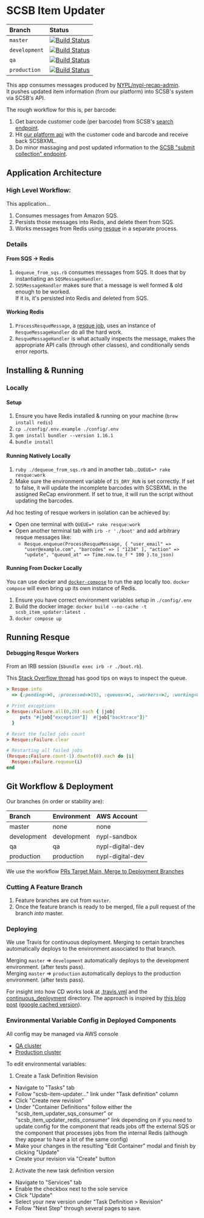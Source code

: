 # SCSB Item Updater

| Branch        | Status                                                                                                                                                   |
|:--------------|:---------------------------------------------------------------------------------------------------------------------------------------------------------|
| `master`      | [![Build Status](https://travis-ci.org/NYPL-discovery/scsb_item_updater.svg?branch=master)](https://travis-ci.org/NYPL-discovery/scsb_item_updater)      |
| `development` | [![Build Status](https://travis-ci.org/NYPL-discovery/scsb_item_updater.svg?branch=development)](https://travis-ci.org/NYPL-discovery/scsb_item_updater) |
| `qa`          | [![Build Status](https://travis-ci.org/NYPL-discovery/scsb_item_updater.svg?branch=qa)](https://travis-ci.org/NYPL-discovery/scsb_item_updater)          |
| `production`  | [![Build Status](https://travis-ci.org/NYPL-discovery/scsb_item_updater.svg?branch=production)](https://travis-ci.org/NYPL-discovery/scsb_item_updater)  |

This app consumes messages produced by [NYPL/nypl-recap-admin](https://github.com/NYPL/nypl-recap-admin).  
It pushes updated item information (from our platform) into SCSB's system via
SCSB's API.

The rough workflow for this is, per barcode:

1.  Get barcode customer code (per barcode) from SCSB's [search endpoint](https://uat-recap.htcinc.com:9093/swagger-ui.html#!/search-records-rest-controller/search).
2.  Hit [our platform api](https://platformdocs.nypl.org/#/recap/get_v0_1_recap_nypl_bibs) with the customer code and barcode and receive back SCSBXML.
3.  Do minor massaging and post updated information to the [SCSB "submit collection" endpoint](https://uat-recap.htcinc.com:9093/swagger-ui.html#!/shared-collection-rest-controller/submitCollection).

## Application Architecture

### High Level Workflow:

This application...

1.  Consumes messages from Amazon SQS.
2.  Persists those messages into Redis, and delete them from SQS.
3.  Works messages from Redis using [resque](https://github.com/resque/resque) in a separate process.

### Details

#### From SQS -> Redis

1.  `dequeue_from_sqs.rb` consumes messages from SQS. It does that by instantiating an `SQSMessageHandler`.
1.  `SQSMessageHandler` makes sure that a message is well formed & old enough to be worked.  
If it is, it's persisted into Redis and deleted from SQS.

#### Working Redis

1.  `ProcessResqueMessage`, a [resque job](https://github.com/resque/resque#overview), uses an instance of `ResqueMessageHandler` do all the hard work.
1.  `ResqueMessageHandler` is what actually inspects the message, makes the appropriate API calls (through other classes), and conditionally sends error reports.

## Installing & Running

### Locally

#### Setup

1.  Ensure you have Redis installed & running on your machine (`brew install redis`)
1.  `cp ./config/.env.example ./config/.env`
1.  `gem install bundler --version 1.16.1`
1.  `bundle install`

#### Running Natively Locally

1. `ruby ./dequeue_from_sqs.rb` and in another tab...`QUEUE=* rake resque:work`
1.  Make sure the environment variable of `IS_DRY_RUN` is set correctly. If set to false, it will update the incomplete barcodes with SCSBXML in the assigned ReCap environment. If set to true, it will run the script without updating the barcodes.

Ad hoc testing of resque workers in isolation can be achieved by:

 - Open one terminal with `QUEUE=* rake resque:work`
 - Open another terminal tab with `irb -r './boot'` and add arbitrary resque messages like:
   - `Resque.enqueue(ProcessResqueMessage, { "user_email" => "user@example.com", "barcodes" => [ "1234" ], "action" => "update", "queued_at" => Time.now.to_f * 100 }.to_json)`

#### Running From Docker Locally

You can use docker and [`docker-compose`](https://docs.docker.com/compose/overview/) to run the app locally too.
`docker compose` will even bring up its own instance of Redis.

1.  Ensure you have correct environment variables setup in `./config/.env`
1.  Build the docker image: `docker build --no-cache -t scsb_item_updater:latest .`
1.  `docker compose up`

## Running Resque

#### Debugging Resque Workers

From an IRB session (`$bundle exec irb -r ./boot.rb`).

This [Stack Overflow thread](http://stackoverflow.com/questions/8798357/inspect-and-retry-resque-jobs-via-redis-cli) has good tips on ways to inspect the queue.

```ruby
> Resque.info
  => {:pending=>0, :processed=>193, :queues=>1, :workers=>2, :working=>0, :failed=>168, :servers=>["redis://fqdn.com:6379/0"], :environment=>"development"}

# Print exceptions
> Resque::Failure.all(0,20).each { |job|
     puts "#{job["exception"]}  #{job["backtrace"]}"
  }

# Reset the failed jobs count
> Resque::Failure.clear

# Restarting all failed jobs
(Resque::Failure.count-1).downto(0).each do |i|
  Resque::Failure.requeue(i)
end
```

## Git Workflow & Deployment

Our branches (in order or stability are):

| Branch      | Environment | AWS Account      |
|:------------|:------------|:-----------------|
| master      | none        | none             |
| development | development | nypl-sandbox     |
| qa          | qa          | nypl-digital-dev |
| production  | production  | nypl-digital-dev |

We use the workflow [PRs Target Main, Merge to Deployment Branches](https://github.com/NYPL/engineering-general/blob/master/standards/git-workflow.md#prs-target-main-merge-to-deployment-branches)

### Cutting A Feature Branch

1. Feature branches are cut from `master`.
2. Once the feature branch is ready to be merged, file a pull request of the branch _into_ master.

### Deploying

We use Travis for continuous deployment.
Merging to certain branches automatically deploys to the environment associated to
that branch.

Merging `master` => `development` automatically deploys to the development environment. (after tests pass).  
Merging `master` => `production` automatically deploys to the production environment. (after tests pass).

For insight into how CD works look at [.travis.yml](./.travis.yml) and the
[continuous_deployment](./continuous_deployment) directory.
The approach is inspired by [this blog post](https://dev.mikamai.com/2016/05/17/continuous-delivery-with-travis-and-ecs/) ([google cached version](https://webcache.googleusercontent.com/search?q=cache:NodZ-GZnk6YJ:https://dev.mikamai.com/2016/05/17/continuous-delivery-with-travis-and-ecs/+&cd=1&hl=en&ct=clnk&gl=us&client=firefox-b-1-ab)).

### Environmental Variable Config in Deployed Components

All config may be managed via AWS console
 * [QA cluster](https://console.aws.amazon.com/ecs/home?region=us-east-1#/clusters/scsb-item-updater-qa/services)
 * [Production cluster](https://console.aws.amazon.com/ecs/home?region=us-east-1#/clusters/scsb-item-updater-production/services)

To edit environmental variables:
1. Create a Task Definition Revision
  - Navigate to "Tasks" tab
  - Follow "scsb-item-updater..." link under "Task definition" column
  - Click "Create new revision"
  - Under "Container Definitions" follow either the "scsb_item_updater_sqs_consumer" or "scsb_item_updater_redis_consumer" link depending on if you need to update config for the component that reads jobs off the external SQS or the component that processes jobs from the internal Redis (although they appear to have a lot of the same config)
  - Make your changes in the resulting "Edit Container" modal and finish by clicking "Update"
  - Create your revision via "Create" button
2. Activate the new task definition version
  - Navigate to "Services" tab
  - Enable the checkbox next to the sole service
  - Click "Update"
  - Select your new version under "Task Definition > Revision"
  - Follow "Next Step" through several pages to save.
